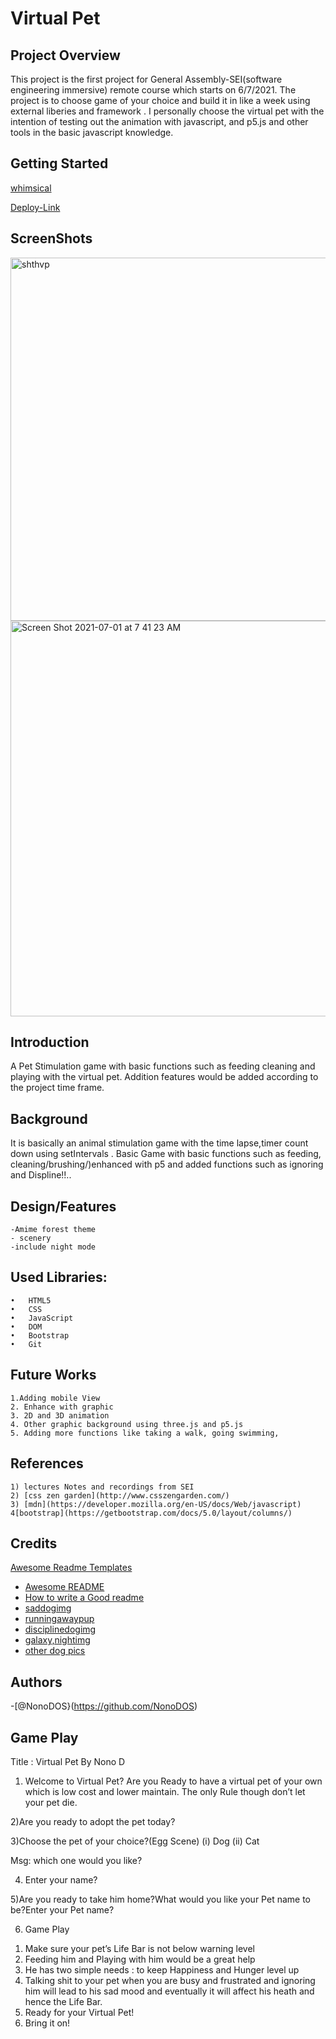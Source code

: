 
# Virtual Pet 

## Project Overview

This project is the first project for General Assembly-SEI(software engineering immersive) remote course which starts on 6/7/2021. The project is to choose game of your choice and build it in like a week using external liberies and framework .
I personally choose the virtual pet with the intention of testing out the animation with javascript, and p5.js and other tools in the basic javascript knowledge.


## Getting Started

   [whimsical](https://whimsical.com/pet-game-7E7nPAnET5w1tC5vX4afLj)

   [Deploy-Link](https://romantic-swartz-c420d1.netlify.app/)
		
		
## ScreenShots

<img width="581" alt="shthvp" src="https://user-images.githubusercontent.com/44306655/124156608-b0973000-da4c-11eb-95a4-2cf99c5b64dd.png">

<img width="633" alt="Screen Shot 2021-07-01 at 7 41 23 AM" src="https://user-images.githubusercontent.com/44306655/124143792-44163400-da40-11eb-86ec-1be9b62c5c57.png">



## Introduction

A Pet Stimulation game with basic functions such as feeding cleaning and playing with the virtual pet. Addition features would be added according to the project time frame.


## Background

 It is basically an animal stimulation game with the time lapse,timer count down using setIntervals . Basic Game with basic functions such as feeding, cleaning/brushing/)enhanced with p5 and added functions such as ignoring and  Displine!!..


## Design/Features
	-Amime forest theme
	- scenery
	-include night mode
	
## Used Libraries:
    •   HTML5
    •   CSS
    •   JavaScript
    •   DOM
    •   Bootstrap
    •	Git
    
## Future Works 
	1.Adding mobile View
	2. Enhance with graphic
	3. 2D and 3D animation
	4. Other graphic background using three.js and p5.js
	5. Adding more functions like taking a walk, going swimming,

## References 
	1) lectures Notes and recordings from SEI
    2) [css zen garden](http://www.csszengarden.com/)
    3) [mdn](https://developer.mozilla.org/en-US/docs/Web/javascript)
    4[bootstrap](https://getbootstrap.com/docs/5.0/layout/columns/)
	
## Credits

   [Awesome Readme Templates](https://awesomeopensource.com/project/elangosundar/awesome-README-templates)
 - [Awesome README](https://github.com/matiassingers/awesome-readme)
 - [How to write a Good readme](https://bulldogjob.com/news/449-how-to-write-a-good-readme-for-your-github-project)
 - [saddogimg](https://beagleplanet.org/a-puppys-life-inside-the-cone-of-shame/)
 - [runningawaypup](https://www.clipartmax.com/middle/m2i8H7G6N4m2Z5Z5_dog-dog-running-away-clipart/)
 - [disciplinedogimg](https://www.fotosearch.com/illustration/bad-dog.html)
 - [galaxy,nightimg](http://www.wallpapers-full-hd.com/backgrounds/galaxy-gory-night-sky.jpg)
 - [other dog pics](https://images.clipartof.com/)

## Authors
-[@NonoDOS}(https://github.com/NonoDOS)

## Game Play

Title : Virtual Pet By Nono D

1) Welcome to Virtual Pet? Are you Ready to have a virtual pet of your own which is low cost and lower maintain. The only Rule though don’t let your pet die.

2)Are you ready to adopt the pet today?

3)Choose the pet of your choice?(Egg Scene)
	(i) Dog
	(ii) Cat

Msg: which one would you like?

4) Enter your name?

5)Are you ready to take him home?What would you like your Pet name to be?Enter your Pet name?

6) Game Play

1. Make sure your pet’s Life Bar is not below warning level
2. Feeding him and Playing with him would be a great help
3. He has two simple needs : to keep Happiness and Hunger level up
4. Talking shit to your pet when you are busy and frustrated and ignoring him will lead to    his sad mood and eventually it will affect his heath and hence the Life Bar.
5. Ready for your Virtual Pet!
6. Bring it on!


	
